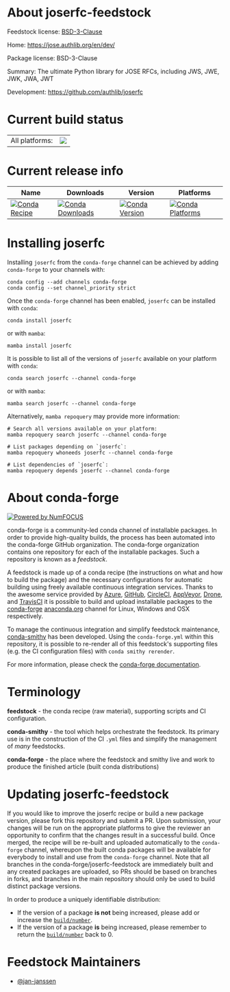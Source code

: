 About joserfc-feedstock
=======================

Feedstock license: [BSD-3-Clause](https://github.com/conda-forge/joserfc-feedstock/blob/main/LICENSE.txt)

Home: https://jose.authlib.org/en/dev/

Package license: BSD-3-Clause

Summary: The ultimate Python library for JOSE RFCs, including JWS, JWE, JWK, JWA, JWT

Development: https://github.com/authlib/joserfc

Current build status
====================


<table><tr><td>All platforms:</td>
    <td>
      <a href="https://dev.azure.com/conda-forge/feedstock-builds/_build/latest?definitionId=21820&branchName=main">
        <img src="https://dev.azure.com/conda-forge/feedstock-builds/_apis/build/status/joserfc-feedstock?branchName=main">
      </a>
    </td>
  </tr>
</table>

Current release info
====================

| Name | Downloads | Version | Platforms |
| --- | --- | --- | --- |
| [![Conda Recipe](https://img.shields.io/badge/recipe-joserfc-green.svg)](https://anaconda.org/conda-forge/joserfc) | [![Conda Downloads](https://img.shields.io/conda/dn/conda-forge/joserfc.svg)](https://anaconda.org/conda-forge/joserfc) | [![Conda Version](https://img.shields.io/conda/vn/conda-forge/joserfc.svg)](https://anaconda.org/conda-forge/joserfc) | [![Conda Platforms](https://img.shields.io/conda/pn/conda-forge/joserfc.svg)](https://anaconda.org/conda-forge/joserfc) |

Installing joserfc
==================

Installing `joserfc` from the `conda-forge` channel can be achieved by adding `conda-forge` to your channels with:

```
conda config --add channels conda-forge
conda config --set channel_priority strict
```

Once the `conda-forge` channel has been enabled, `joserfc` can be installed with `conda`:

```
conda install joserfc
```

or with `mamba`:

```
mamba install joserfc
```

It is possible to list all of the versions of `joserfc` available on your platform with `conda`:

```
conda search joserfc --channel conda-forge
```

or with `mamba`:

```
mamba search joserfc --channel conda-forge
```

Alternatively, `mamba repoquery` may provide more information:

```
# Search all versions available on your platform:
mamba repoquery search joserfc --channel conda-forge

# List packages depending on `joserfc`:
mamba repoquery whoneeds joserfc --channel conda-forge

# List dependencies of `joserfc`:
mamba repoquery depends joserfc --channel conda-forge
```


About conda-forge
=================

[![Powered by
NumFOCUS](https://img.shields.io/badge/powered%20by-NumFOCUS-orange.svg?style=flat&colorA=E1523D&colorB=007D8A)](https://numfocus.org)

conda-forge is a community-led conda channel of installable packages.
In order to provide high-quality builds, the process has been automated into the
conda-forge GitHub organization. The conda-forge organization contains one repository
for each of the installable packages. Such a repository is known as a *feedstock*.

A feedstock is made up of a conda recipe (the instructions on what and how to build
the package) and the necessary configurations for automatic building using freely
available continuous integration services. Thanks to the awesome service provided by
[Azure](https://azure.microsoft.com/en-us/services/devops/), [GitHub](https://github.com/),
[CircleCI](https://circleci.com/), [AppVeyor](https://www.appveyor.com/),
[Drone](https://cloud.drone.io/welcome), and [TravisCI](https://travis-ci.com/)
it is possible to build and upload installable packages to the
[conda-forge](https://anaconda.org/conda-forge) [anaconda.org](https://anaconda.org/)
channel for Linux, Windows and OSX respectively.

To manage the continuous integration and simplify feedstock maintenance,
[conda-smithy](https://github.com/conda-forge/conda-smithy) has been developed.
Using the ``conda-forge.yml`` within this repository, it is possible to re-render all of
this feedstock's supporting files (e.g. the CI configuration files) with ``conda smithy rerender``.

For more information, please check the [conda-forge documentation](https://conda-forge.org/docs/).

Terminology
===========

**feedstock** - the conda recipe (raw material), supporting scripts and CI configuration.

**conda-smithy** - the tool which helps orchestrate the feedstock.
                   Its primary use is in the construction of the CI ``.yml`` files
                   and simplify the management of *many* feedstocks.

**conda-forge** - the place where the feedstock and smithy live and work to
                  produce the finished article (built conda distributions)


Updating joserfc-feedstock
==========================

If you would like to improve the joserfc recipe or build a new
package version, please fork this repository and submit a PR. Upon submission,
your changes will be run on the appropriate platforms to give the reviewer an
opportunity to confirm that the changes result in a successful build. Once
merged, the recipe will be re-built and uploaded automatically to the
`conda-forge` channel, whereupon the built conda packages will be available for
everybody to install and use from the `conda-forge` channel.
Note that all branches in the conda-forge/joserfc-feedstock are
immediately built and any created packages are uploaded, so PRs should be based
on branches in forks, and branches in the main repository should only be used to
build distinct package versions.

In order to produce a uniquely identifiable distribution:
 * If the version of a package **is not** being increased, please add or increase
   the [``build/number``](https://docs.conda.io/projects/conda-build/en/latest/resources/define-metadata.html#build-number-and-string).
 * If the version of a package **is** being increased, please remember to return
   the [``build/number``](https://docs.conda.io/projects/conda-build/en/latest/resources/define-metadata.html#build-number-and-string)
   back to 0.

Feedstock Maintainers
=====================

* [@jan-janssen](https://github.com/jan-janssen/)

